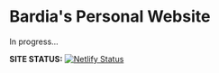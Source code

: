 # Bardia's Personal Website

In progress...

**SITE STATUS:**
[![Netlify Status](https://api.netlify.com/api/v1/badges/7df7619e-5b22-4a3e-b034-e91f584a39cf/deploy-status)](https://app.netlify.com/sites/glistening-gelato-0c9dbb/deploys)
